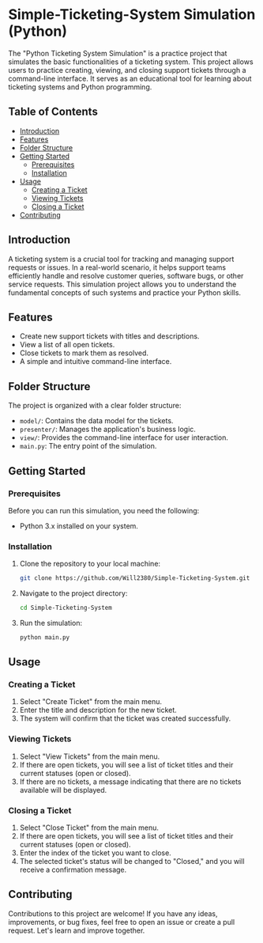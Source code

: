 
# Simple-Ticketing-System Simulation (Python)

The "Python Ticketing System Simulation" is a practice project that simulates the basic functionalities of a ticketing system. This project allows users to practice creating, viewing, and closing support tickets through a command-line interface. It serves as an educational tool for learning about ticketing systems and Python programming.

## Table of Contents

- [Introduction](#introduction)
- [Features](#features)
- [Folder Structure](#folder-structure)
- [Getting Started](#getting-started)
  - [Prerequisites](#prerequisites)
  - [Installation](#installation)
- [Usage](#usage)
  - [Creating a Ticket](#creating-a-ticket)
  - [Viewing Tickets](#viewing-tickets)
  - [Closing a Ticket](#closing-a-ticket)
- [Contributing](#contributing)

## Introduction

A ticketing system is a crucial tool for tracking and managing support requests or issues. In a real-world scenario, it helps support teams efficiently handle and resolve customer queries, software bugs, or other service requests. This simulation project allows you to understand the fundamental concepts of such systems and practice your Python skills.

## Features

- Create new support tickets with titles and descriptions.
- View a list of all open tickets.
- Close tickets to mark them as resolved.
- A simple and intuitive command-line interface.

## Folder Structure

The project is organized with a clear folder structure:

- `model/`: Contains the data model for the tickets.
- `presenter/`: Manages the application's business logic.
- `view/`: Provides the command-line interface for user interaction.
- `main.py`: The entry point of the simulation.

## Getting Started

### Prerequisites

Before you can run this simulation, you need the following:

- Python 3.x installed on your system.

### Installation

1. Clone the repository to your local machine:

   ```bash
   git clone https://github.com/Will2380/Simple-Ticketing-System.git
   ```

2. Navigate to the project directory:

   ```bash
   cd Simple-Ticketing-System
   ```

3. Run the simulation:

   ```bash
   python main.py
   ```

## Usage

### Creating a Ticket

1. Select "Create Ticket" from the main menu.
2. Enter the title and description for the new ticket.
3. The system will confirm that the ticket was created successfully.

### Viewing Tickets

1. Select "View Tickets" from the main menu.
2. If there are open tickets, you will see a list of ticket titles and their current statuses (open or closed).
3. If there are no tickets, a message indicating that there are no tickets available will be displayed.

### Closing a Ticket

1. Select "Close Ticket" from the main menu.
2. If there are open tickets, you will see a list of ticket titles and their current statuses (open or closed).
3. Enter the index of the ticket you want to close.
4. The selected ticket's status will be changed to "Closed," and you will receive a confirmation message.

## Contributing

Contributions to this project are welcome! If you have any ideas, improvements, or bug fixes, feel free to open an issue or create a pull request. Let's learn and improve together.
